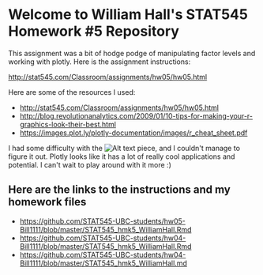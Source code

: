 # Welcome to William Hall's STAT545 Homework #5 Repository

This assignment was a bit of hodge podge of manipulating factor levels and working with plotly. Here is the assignment instructions:

http://stat545.com/Classroom/assignments/hw05/hw05.html

Here are some of the resources I used:

- http://stat545.com/Classroom/assignments/hw05/hw05.html
- http://blog.revolutionanalytics.com/2009/01/10-tips-for-making-your-r-graphics-look-their-best.html
- https://images.plot.ly/plotly-documentation/images/r_cheat_sheet.pdf
    

I had some difficulty with the ![Alt text](/path/to/img.png) piece, and I couldn't manage to figure it out. Plotly looks like it has a lot of really cool applications and potential. I can't wait to play around with it more :)


## Here are the links to the instructions and my homework files

- https://github.com/STAT545-UBC-students/hw05-Bill1111/blob/master/STAT545_hmk5_WilliamHall.Rmd
- https://github.com/STAT545-UBC-students/hw04-Bill1111/blob/master/STAT545_hmk5_WilliamHall.Rmd
- https://github.com/STAT545-UBC-students/hw04-Bill1111/blob/master/STAT545_hmk5_WilliamHall.md



